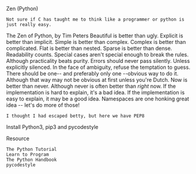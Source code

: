 Zen (Python)

    Not sure if C has taught me to think like a programmer or python is just really easy.

The Zen of Python, by Tim Peters
Beautiful is better than ugly. Explicit is better than implicit. Simple is better than complex. Complex is better than complicated. Flat is better than nested. Sparse is better than dense. Readability counts. Special cases aren't special enough to break the rules. Although practicality beats purity. Errors should never pass silently. Unless explicitly silenced. In the face of ambiguity, refuse the temptation to guess. There should be one-- and preferably only one --obvious way to do it. Although that way may not be obvious at first unless you're Dutch. Now is better than never. Although never is often better than *right* now. If the implementation is hard to explain, it's a bad idea. If the implementation is easy to explain, it may be a good idea. Namespaces are one honking great idea -- let's do more of those!

    I thought I had escaped betty, but here we have PEP8

Install Python3, pip3 and pycodestyle

Resource

    The Python Tutorial
    Learn to Program
    The Python Handbook
    pycodestyle

